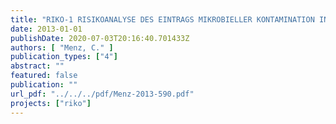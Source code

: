 ```yaml
---
title: "RIKO-1 RISIKOANALYSE DES EINTRAGS MIKROBIELLER KONTAMINATION IN TRINKWASSERBRUNNEN UND ABLEITUNG VON VERMEIDUNGSSTRATEGIEN – PHASE 1"
date: 2013-01-01
publishDate: 2020-07-03T20:16:40.701433Z
authors: [ "Menz, C." ]
publication_types: ["4"]
abstract: ""
featured: false
publication: ""
url_pdf: "../../../pdf/Menz-2013-590.pdf"
projects: ["riko"]
---
```


